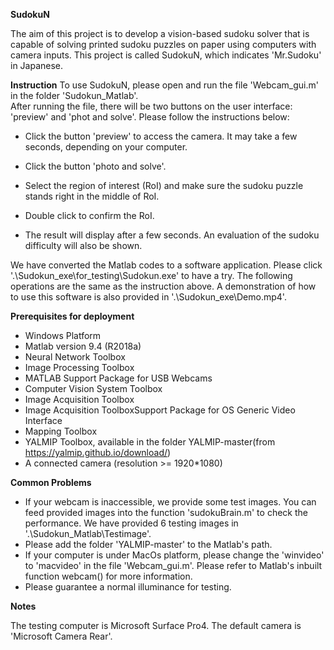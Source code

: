 **SudokuN**

The aim of this project is to develop a vision-based sudoku solver that is capable of solving printed sudoku puzzles on paper using computers with camera inputs. This project is called SudokuN, which indicates 'Mr.Sudoku' in Japanese.  

**Instruction**
To use SudokuN, please open and run the file 'Webcam_gui.m' in the folder 'Sudokun_Matlab'.  
After running the file, there will be two buttons on the user interface: 'preview' and 'phot and solve'. Please follow the instructions below:  

- Click the button 'preview' to access the camera. It may take a few seconds, depending on your computer.  

- Click the button 'photo and solve'.  

- Select the  region of interest (RoI) and make sure the sudoku puzzle stands right in the middle of RoI.  

- Double click to confirm the RoI.  
- The result will display after a few seconds. An evaluation of the sudoku difficulty will also be shown.  

We have converted the Matlab codes to a software application. Please click '.\Sudokun_exe\for_testing\Sudokun.exe' 
to have a try. The following operations are the same as the instruction above. A demonstration of how to use this
software is also provided in '.\Sudokun_exe\Demo.mp4'.
 
**Prerequisites for deployment**

- Windows Platform
- Matlab version 9.4 (R2018a)
- Neural Network Toolbox
- Image Processing Toolbox
- MATLAB Support Package for USB Webcams
- Computer Vision System Toolbox
- Image Acquisition Toolbox
- Image Acquisition ToolboxSupport Package for OS Generic Video Interface
- Mapping Toolbox
- YALMIP Toolbox, available in the folder YALMIP-master(from https://yalmip.github.io/download/)
- A connected camera (resolution >= 1920*1080)

**Common Problems**

- If your webcam is inaccessible, we provide some test images. You can feed provided images into the function 'sudokuBrain.m' to check the performance. We have provided 6 testing images in '.\Sudokun_Matlab\Testimage'.
- Please add the folder 'YALMIP-master' to the Matlab's path.
- If your computer is under MacOs platform, please change the 'winvideo' to 'macvideo' in the file 'Webcam_gui.m'. Please refer to Matlab's inbuilt function webcam() for more information.
- Please guarantee a normal illuminance for testing.

**Notes**

The testing computer is Microsoft Surface Pro4.
The default camera is 'Microsoft Camera Rear'.
